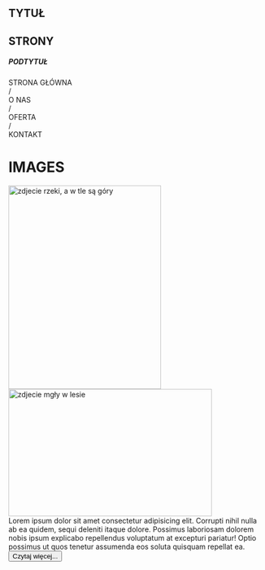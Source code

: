 <!DOCTYPE html>
<html lang="en">
<head>
    <meta charset="UTF-8">
    <meta name="viewport" content="width=device-width, initial-scale=1.0">
    <title>Wstep do technologii Web</title>
    <link rel="stylesheet" href="zad_04.css">
</head>
<body>
    <div class="nav">
        <h2>TYTUŁ</h2>
        <h2>STRONY</h2>
        <h5>PODTYTUŁ</h5>
        <div class="tab">
            <div class="t1">STRONA GŁÓWNA</div>
            <div class="slash1"> / </div>
            <div class="t2">O NAS</div>
            <div class="slash2"> / </div>
            <div class="t3">OFERTA</div>
            <div class="slash3"> / </div>
            <div class="t4">KONTAKT</div>
        </div>
    </div>
    <div class="photos">
        <h1> IMAGES </h1>
        <img class="photo1" src="valley.jpg" width="300px" height="400px" alt="zdjecie rzeki, a w tle są góry">
        <img class="photo2" src="foggy.jpg" width="400px" height="250px" alt="zdjecie mgły w lesie">
    </div>
    <div class="description">
        Lorem ipsum dolor sit amet consectetur adipisicing elit. Corrupti nihil nulla ab ea quidem, sequi deleniti itaque dolore. Possimus laboriosam dolorem nobis ipsum explicabo repellendus voluptatum at excepturi pariatur! Optio possimus ut quos tenetur assumenda eos soluta quisquam repellat ea.
        <button>Czytaj więcej...</button>
    </div>

</body>
</html>
